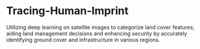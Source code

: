 # Tracing-Human-Imprint
Utilizing deep learning on satellite images to categorize land cover features, aiding land management decisions and enhancing security by accurately identifying ground cover and infrastructure in various regions.
